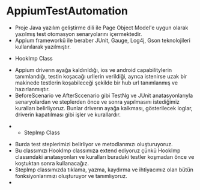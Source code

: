 # AppiumTestAutomation
- Proje Java yazılım geliştirme dili ile Page Object Model'e uygun olarak yazılmış test otomasyon senaryolarını içermektedir.
- Appium frameworkü ile beraber JUnit, Gauge, Log4j, Gson teknolojileri kullanılarak yazılmıştır.
* HookImp Class
- Appium driverın ayağa kaldırıldığı, ios ve android capabilitylerin tanımlandığı, testin koşacağı urllerin verildiği, ayrıca istenirse uzak bir makinede testlerin koşabileceği şekilde bir hub url tanımlanmış ve hazırlanmıştır.
- BeforeScenario ve AfterSccenario gibi TestNg ve JUnit anatasyonlarıyla senaryolardan ve steplerden önce ve sonra yapılmasını istediğimiz kuralları belirliyoruz. Bunlar driverın ayağa kalkması, gösterilecek loglar, driverin kapatılması gibi işler ve kurallardır.
* - StepImp Class
- Burda test steplerimizi belirliyor ve metodlarımızı oluşturuyoruz. 
- Bu classımızı HookImp classımıza extend ediyoruz çünkü HookImp classındaki anatasyonları ve kuralları buradaki testler koşmadan önce ve koştuktan sonra kullanacağız.
- StepImp classımızda tıklama, yazma, kaydırma ve ihtiyacımız olan bütün fonksiyonlarımızı oluşturuyor ve tanımlıyoruz.
- 
